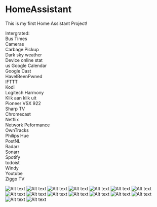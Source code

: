 # HomeAssistant

This is my first Home Assistant Project!

Intergrated:<br />
Bus Times<br />
Cameras<br />
Carbage Pickup<br />
Dark sky weather<br />
Device online stat<br />us
Google Calendar<br />
Google Cast<br />
HaveIBeenPwned<br />
IFTTT<br />
Kodi<br />
Logitech Harmony<br />
  Klik aan klik uit<br />
  Pioneer VSX 922<br />
  Sharp TV<br />
  Chromecast<br />
Netflix<br />
Network Peformance<br />
OwnTracks<br />
Philips Hue<br />
PostNL<br />
Radarr<br />
Sonarr<br />
Spotify<br />
todoist<br />
Windy<br />
Youtube<br />
Ziggo TV<br />

![Alt text](https://github.com/IIIdefconIII/Home-AssistantConfig/blob/master/screenshots/screenshot_1.png?raw=true "Title")
![Alt text](https://github.com/IIIdefconIII/Home-AssistantConfig/blob/master/screenshots/screenshot_2.png?raw=true "Title")
![Alt text](https://github.com/IIIdefconIII/Home-AssistantConfig/blob/master/screenshots/screenshot_3.png?raw=true "Title")
![Alt text](https://github.com/IIIdefconIII/Home-AssistantConfig/blob/master/screenshots/screenshot_4.png?raw=true "Title")
![Alt text](https://github.com/IIIdefconIII/Home-AssistantConfig/blob/master/screenshots/screenshot_5.png?raw=true "Title")
![Alt text](https://github.com/IIIdefconIII/Home-AssistantConfig/blob/master/screenshots/screenshot_6.png?raw=true "Title")
![Alt text](https://github.com/IIIdefconIII/Home-AssistantConfig/blob/master/screenshots/screenshot_7.png?raw=true "Title")
![Alt text](https://github.com/IIIdefconIII/Home-AssistantConfig/blob/master/screenshots/screenshot_8.png?raw=true "Title")
![Alt text](https://github.com/IIIdefconIII/Home-AssistantConfig/blob/master/screenshots/screenshot_9.png?raw=true "Title")
![Alt text](https://github.com/IIIdefconIII/Home-AssistantConfig/blob/master/screenshots/screenshot_10.png?raw=true "Title")
![Alt text](https://github.com/IIIdefconIII/Home-AssistantConfig/blob/master/screenshots/screenshot_11.png?raw=true "Title")
![Alt text](https://github.com/IIIdefconIII/Home-AssistantConfig/blob/master/screenshots/screenshot_12.png?raw=true "Title")
![Alt text](https://github.com/IIIdefconIII/Home-AssistantConfig/blob/master/screenshots/screenshot_13.png?raw=true "Title")
![Alt text](https://github.com/IIIdefconIII/Home-AssistantConfig/blob/master/screenshots/screenshot_14.png?raw=true "Title")
![Alt text](https://github.com/IIIdefconIII/Home-AssistantConfig/blob/master/screenshots/screenshot_15.png?raw=true "Title")
![Alt text](https://github.com/IIIdefconIII/Home-AssistantConfig/blob/master/screenshots/screenshot_16.png?raw=true "Title")
